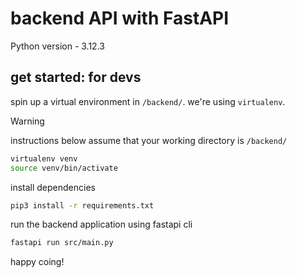 # backend API with FastAPI
Python version - 3.12.3
## get started: for devs
spin up a virtual environment in `/backend/`. we're using `virtualenv`.
>[!WARNING]
>instructions below assume that your working directory is `/backend/`
```bash
virtualenv venv
source venv/bin/activate
```
install dependencies
```bash
pip3 install -r requirements.txt
```
run the backend application using fastapi cli
```bash
fastapi run src/main.py
```
happy coing!
